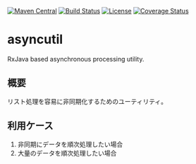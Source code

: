 [![Maven Central](https://img.shields.io/maven-central/v/info.bunji/asyncutil.svg)](http://mvnrepository.com/artifact/info.bunji/asyncutil)
[![Build Status](https://img.shields.io/travis/bunjik/asyncutil/master.svg)](https://travis-ci.org/bunjik/asyncutil)
[![License](http://img.shields.io/:license-apache-blue.svg)](https://www.apache.org/licenses/LICENSE-2.0.html)
[![Coverage Status](https://img.shields.io/coveralls/bunjik/asyncutil/master.svg)](https://coveralls.io/github/bunjik/asyncutil?branch=master)
# asyncutil
RxJava based asynchronous processing utility.

## 概要
リスト処理を容易に非同期化するためのユーティリティ。

## 利用ケース

1. 非同期にデータを順次処理したい場合
2. 大量のデータを順次処理したい場合
